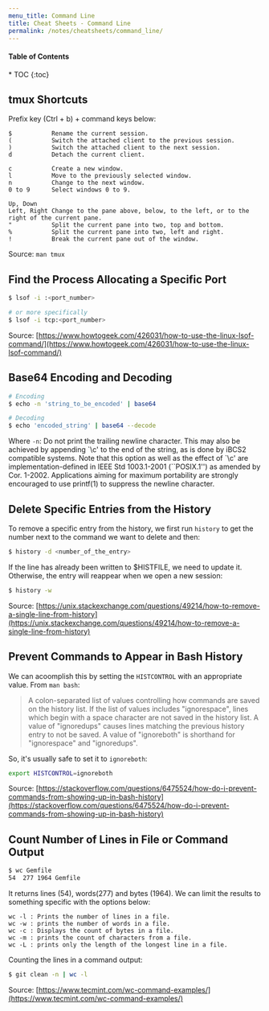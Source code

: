 ```yaml
---
menu_title: Command Line
title: Cheat Sheets - Command Line
permalink: /notes/cheatsheets/command_line/
---
```


<h4>Table of Contents</h4>
* TOC
{:toc}

## tmux Shortcuts

Prefix key (Ctrl + b) + command keys below:

```
$           Rename the current session.
(           Switch the attached client to the previous session.
)           Switch the attached client to the next session.
d           Detach the current client.

c           Create a new window.
l           Move to the previously selected window.
n           Change to the next window.
0 to 9      Select windows 0 to 9.

Up, Down
Left, Right Change to the pane above, below, to the left, or to the right of the current pane.
"           Split the current pane into two, top and bottom.
%           Split the current pane into two, left and right.
!           Break the current pane out of the window.
```

<span class="info-source">Source: `man tmux`</span>

## Find the Process Allocating a Specific Port

```bash
$ lsof -i :<port_number>

# or more specifically
$ lsof -i tcp:<port_number>
```

<span class="info-source">Source: [https://www.howtogeek.com/426031/how-to-use-the-linux-lsof-command/](https://www.howtogeek.com/426031/how-to-use-the-linux-lsof-command/)</span>

## Base64 Encoding and Decoding

```bash
# Encoding
$ echo -n 'string_to_be_encoded' | base64

# Decoding
$ echo 'encoded_string' | base64 --decode
```

Where `-n`: Do not print the trailing newline character.  This may also be achieved by appending \`\c' to the end of the string, as is done by iBCS2 compatible systems.  Note that this option as well as the effect of \`\c' are implementation-defined in IEEE Std 1003.1-2001 (``POSIX.1'') as amended by Cor. 1-2002.  Applications aiming for maximum portability are strongly encouraged to use printf(1) to suppress the newline character.

## Delete Specific Entries from the History

To remove a specific entry from the history, we first run `history` to get the number next to the command we want to delete and then:

```bash
$ history -d <number_of_the_entry>
```

If the line has already been written to $HISTFILE, we need to update it. Otherwise, the entry will reappear when we open a new session:

```bash
$ history -w
```

<span class="info-source">Source: [https://unix.stackexchange.com/questions/49214/how-to-remove-a-single-line-from-history](https://unix.stackexchange.com/questions/49214/how-to-remove-a-single-line-from-history)</span>

## Prevent Commands to Appear in Bash History

We can acoomplish this by setting the `HISTCONTROL` with an appropriate value. From `man bash`:

> A colon-separated list of values controlling how commands are saved on the history list. If the list of values includes "ignorespace", lines which begin with a space character are not saved in the history list. A value of "ignoredups" causes lines matching the previous history entry to not be saved. A value of "ignoreboth" is shorthand for "ignorespace" and "ignoredups".

So, it's usually safe to set it to `ignoreboth`:

```bash
export HISTCONTROL=ignoreboth
```

<span class="info-source">Source: [https://stackoverflow.com/questions/6475524/how-do-i-prevent-commands-from-showing-up-in-bash-history](https://stackoverflow.com/questions/6475524/how-do-i-prevent-commands-from-showing-up-in-bash-history)</span>

## Count Number of Lines in File or Command Output

```bash
$ wc Gemfile
54  277 1964 Gemfile
```
It returns lines (54), words(277) and bytes (1964). We can limit the results to something specific with the options below:

```
wc -l : Prints the number of lines in a file.
wc -w : prints the number of words in a file.
wc -c : Displays the count of bytes in a file.
wc -m : prints the count of characters from a file.
wc -L : prints only the length of the longest line in a file.
```

Counting the lines in a command output:

```bash
$ git clean -n | wc -l
```

<span class="info-source">Source: [https://www.tecmint.com/wc-command-examples/](https://www.tecmint.com/wc-command-examples/)</span>
